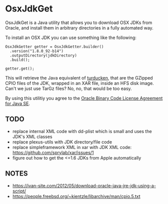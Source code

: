 # OsxJdkGet

OsxJdkGet is a Java utility that allows you to download OSX JDKs from Oracle, and install them in arbitrary directories in a fully automated way.

To install an OSX JDK you can use something like the following:

```
OsxJdkGetter getter = OsxJdkGetter.builder()
  .version("1.8.0_92-b14")
  .outputDirectory(jdkDirectory)
  .build();  
  
getter.get();  
```

This will retrieve the Java equivalent of [turducken][2], that are the GZipped CPIO files of the JDK, wrapped in an XAR file, inside an HFS disk image. Can't we just use TarGz files? No, no, that would be too easy.

By using this utilitiy you agree to the [Oracle Binary Code License Agreement for Java SE][1].

## TODO

- replace internal XML code with dd-plist which is small and uses the JDK's XML classes
- replace plexus-utils with JDK directory/file code
- replace simpleframework XML in xar with JDK XML code: https://github.com/sprylab/xar/issues/1
- figure out how to get the <=1.6 JDKs from Apple automatically

## NOTES

- https://ivan-site.com/2012/05/download-oracle-java-jre-jdk-using-a-script/
- https://people.freebsd.org/~kientzle/libarchive/man/cpio.5.txt

[1]: http://www.oracle.com/technetwork/java/javase/terms/license/index.html
[2]: https://en.wikipedia.org/wiki/Turducken